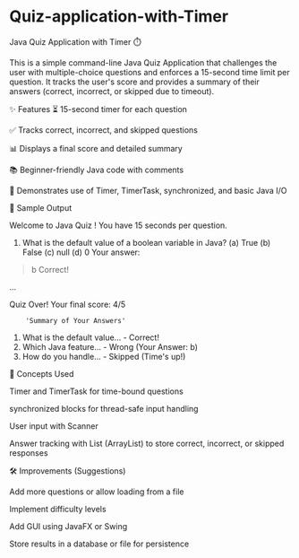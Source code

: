 # Quiz-application-with-Timer

Java Quiz Application with Timer ⏱️

This is a simple command-line Java Quiz Application that challenges the user with multiple-choice questions and enforces a 15-second time limit per question. It tracks the user's score and provides a summary of their answers (correct, incorrect, or skipped due to timeout).

✨ Features
⏳ 15-second timer for each question

✅ Tracks correct, incorrect, and skipped questions

📊 Displays a final score and detailed summary

📚 Beginner-friendly Java code with comments

🎯 Demonstrates use of Timer, TimerTask, synchronized, and basic Java I/O


🧠 Sample Output

Welcome to Java Quiz ! You have 15 seconds per question.

1. What is the default value of a boolean variable in Java?
(a) True
(b) False
(c) null
(d) 0
Your answer:
> b
Correct!

...

Quiz Over! Your final score: 4/5

        'Summary of Your Answers'
1. What is the default value... - Correct!
2. Which Java feature... - Wrong (Your Answer: b)
3. How do you handle... - Skipped (Time's up!)


📌 Concepts Used

Timer and TimerTask for time-bound questions

synchronized blocks for thread-safe input handling

User input with Scanner

Answer tracking with List<String> (ArrayList) to store correct, incorrect, or skipped responses

 🛠️ Improvements (Suggestions)

Add more questions or allow loading from a file

Implement difficulty levels

Add GUI using JavaFX or Swing

Store results in a database or file for persistence
